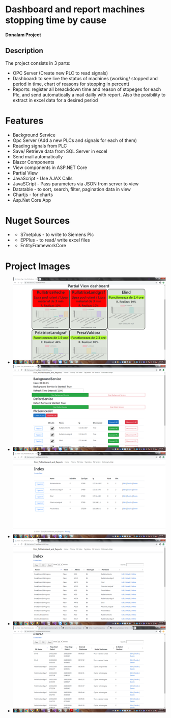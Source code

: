 # Dashboard and report machines stopping time by cause
#### Donalam Project
## Description
The project consists in 3 parts: 
* OPC Server (Create new PLC to read signals) 
* Dashboard: to see  live the status of machines (working/ stopped and period in time, chart of reasons for stopping in percent) 
* Reports: register all breackdown time and reason of stopeges for each Plc, and send automatically a mail dailly with report. Also the posibility to extract in excel data for a desired period

# Features
* Background Service
* Opc Server (Add a new PLCs and signals for each of them)
* Reading signals from PLC
* Save/ Retrieve data from SQL Server in excel
* Send mail automatically
* Blazor Components
* View components in ASP.NET Core
* Partial View
* JavaScript - Use AJAX Calls
* JavaSCript - Pass parameters via JSON from server to view
* Datatable - to sort, search, filter, pagination data in view
* Chartjs - for charts
* Asp.Net Core App

# Nuget Sources
* - S7netplus - to write to Siemens Plc
* - EPPlus - to read/ write excel files
* - EntityFrameworkCore

# Project Images
* ![Dashboard](/images/Dashboard.png)
* ![Plc Service](/images/PlcService.png)
* ![Plc Index](/images/PlcIndex.png)
* ![Tag Index](/images/TagIndex.png)
* ![List of Stoppages](/images/ListOfStoppages.png)